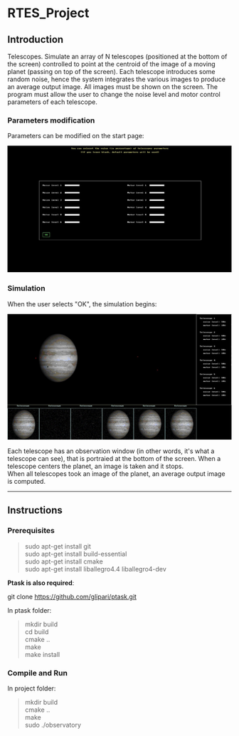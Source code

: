 # RTES_Project

## Introduction

Telescopes. Simulate an array of N telescopes (positioned at the bottom of the screen) controlled to point at the centroid of the image of a moving planet (passing on top of the screen). Each telescope introduces some random noise, hence the system integrates the various images to produce an average output image. All images must be shown on the screen. The program must allow the user to change the noise level and motor control parameters of each telescope.

### Parameters modification

Parameters can be modified on the start page:

![ ](media/Start_UI.jpg?raw=true "Start page")

### Simulation

When the user selects "OK", the simulation begins:

![ ](media/Obs1.jpg?raw=true "Simulation")

Each telescope has an observation window (in other words, it's what a telescope can see), that is portraied at the bottom of the screen. When a telescope centers the planet, an image is taken and it stops.\
When all telescopes took an image of the planet, an average output image is computed.

---

## Instructions

### Prerequisites

>sudo apt-get install git\
sudo apt-get install build-essential\
sudo apt-get install cmake\
sudo apt-get install liballegro4.4 liballegro4-dev


**Ptask is also required**:

git clone https://github.com/glipari/ptask.git

In ptask folder:
>mkdir build\
cd build\
cmake ..\
make\
make install

### Compile and Run

In project folder:
>mkdir build\
cmake ..\
make\
sudo ./observatory
   
